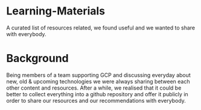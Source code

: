 # Learning-Materials
A curated list of resources related, we found useful and we wanted to share with everybody.

# Background
Being members of a team supporting GCP and discussing everyday about new, old & upcoming technologies we were always sharing between each other content and resources. After a while, we realised that it could be better to collect everything into a github repository and offer it publicly in order to share our resources and our recommendations with everybody. 

